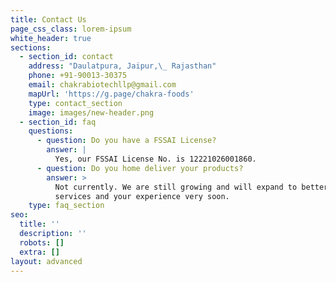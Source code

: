 ```yaml
---
title: Contact Us
page_css_class: lorem-ipsum
white_header: true
sections:
  - section_id: contact
    address: "Daulatpura, Jaipur,\_ Rajasthan"
    phone: +91-90013-30375
    email: chakrabiotechllp@gmail.com
    mapUrl: 'https://g.page/chakra-foods'
    type: contact_section
    image: images/new-header.png
  - section_id: faq
    questions:
      - question: Do you have a FSSAI License?
        answer: |
          Yes, our FSSAI License No. is 12221026001860.
      - question: Do you home deliver your products?
        answer: >
          Not currently. We are still growing and will expand to better our
          services and your experience very soon.
    type: faq_section
seo:
  title: ''
  description: ''
  robots: []
  extra: []
layout: advanced
---
```

